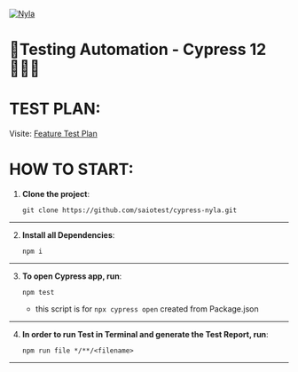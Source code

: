 [![Nyla](https://img.shields.io/endpoint?url=https://cloud.cypress.io/badge/simple/211qjb&style=flat&logo=cypress)](https://cloud.cypress.io/projects/211qjb/runs)
# 🧪Testing Automation - Cypress 12👨🏻‍🚀

# TEST PLAN:
Visite: [Feature Test Plan](https://github.com/saiotest/cypress-nyla/blob/master/cypress/test-plan/ProductDetailPage.md)

# HOW TO START:

1. **Clone the project**: 
    ```
    git clone https://github.com/saiotest/cypress-nyla.git
    ````
___
2. **Install all Dependencies**: 
    ```
    npm i
    ``` 
___
3. **To open Cypress app, run**: 
    ```
    npm test
    ``` 
    * this script is for `npx cypress open` created from Package.json
___
4. **In order to run Test in Terminal and generate the Test Report, run**: 
    ```
    npm run file */**/<filename>
    ```
___